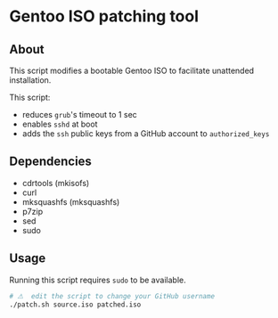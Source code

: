 <!-- vim: spelllang=en
<!-- LTeX: language=en -->

# Gentoo ISO patching tool

## About

This script modifies a bootable Gentoo ISO to facilitate unattended installation.

This script:

- reduces `grub`'s timeout to 1 sec
- enables `sshd` at boot
- adds the `ssh` public keys from a GitHub account to `authorized_keys`

## Dependencies

- cdrtools (mkisofs)
- curl
- mksquashfs (mksquashfs)
- p7zip
- sed
- sudo

## Usage

Running this script requires `sudo` to be available.

```sh
# ⚠  edit the script to change your GitHub username
./patch.sh source.iso patched.iso
```

